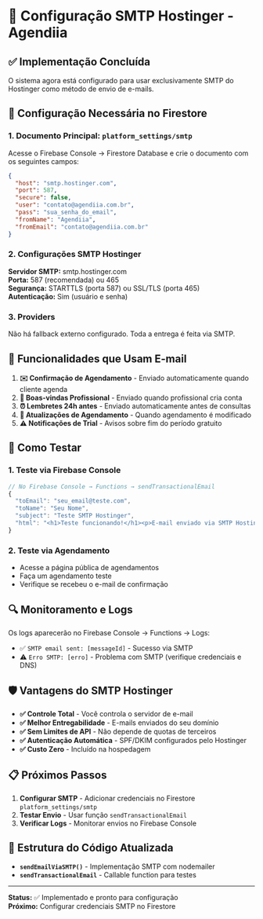 # 📧 Configuração SMTP Hostinger - Agendiia

## ✅ Implementação Concluída

O sistema agora está configurado para usar exclusivamente SMTP do Hostinger como método de envio de e-mails.

## 🔧 Configuração Necessária no Firestore

### 1. Documento Principal: `platform_settings/smtp`

Acesse o Firebase Console → Firestore Database e crie o documento com os seguintes campos:

```json
{
  "host": "smtp.hostinger.com",
  "port": 587,
  "secure": false,
  "user": "contato@agendiia.com.br",
  "pass": "sua_senha_do_email",
  "fromName": "Agendiia",
  "fromEmail": "contato@agendiia.com.br"
}
```

### 2. Configurações SMTP Hostinger

**Servidor SMTP:** smtp.hostinger.com  
**Porta:** 587 (recomendada) ou 465  
**Segurança:** STARTTLS (porta 587) ou SSL/TLS (porta 465)  
**Autenticação:** Sim (usuário e senha)

### 3. Providers

Não há fallback externo configurado. Toda a entrega é feita via SMTP.

## 🚀 Funcionalidades que Usam E-mail

1. **✉️ Confirmação de Agendamento** - Enviado automaticamente quando cliente agenda
2. **👋 Boas-vindas Profissional** - Enviado quando profissional cria conta  
3. **⏰ Lembretes 24h antes** - Enviado automaticamente antes de consultas
4. **📝 Atualizações de Agendamento** - Quando agendamento é modificado
5. **⚠️ Notificações de Trial** - Avisos sobre fim do período gratuito

## 🧪 Como Testar

### 1. Teste via Firebase Console
```javascript
// No Firebase Console → Functions → sendTransactionalEmail
{
  "toEmail": "seu_email@teste.com",
  "toName": "Seu Nome",
  "subject": "Teste SMTP Hostinger",
  "html": "<h1>Teste funcionando!</h1><p>E-mail enviado via SMTP Hostinger.</p>"
}
```

### 2. Teste via Agendamento
- Acesse a página pública de agendamentos
- Faça um agendamento teste
- Verifique se recebeu o e-mail de confirmação

## 🔍 Monitoramento e Logs

Os logs aparecerão no Firebase Console → Functions → Logs:

- ✅ `SMTP email sent: [messageId]` - Sucesso via SMTP
- ⚠️ `Erro SMTP: [erro]` - Problema com SMTP (verifique credenciais e DNS)

## 🛡️ Vantagens do SMTP Hostinger

- **✅ Controle Total** - Você controla o servidor de e-mail
- **✅ Melhor Entregabilidade** - E-mails enviados do seu domínio
- **✅ Sem Limites de API** - Não depende de quotas de terceiros
- **✅ Autenticação Automática** - SPF/DKIM configurados pelo Hostinger
- **✅ Custo Zero** - Incluído na hospedagem

## 📋 Próximos Passos

1. **Configurar SMTP** - Adicionar credenciais no Firestore `platform_settings/smtp`
2. **Testar Envio** - Usar função `sendTransactionalEmail`
3. **Verificar Logs** - Monitorar envios no Firebase Console

## 🔧 Estrutura do Código Atualizada

- **`sendEmailViaSMTP()`** - Implementação SMTP com nodemailer
- **`sendTransactionalEmail`** - Callable function para testes

---

**Status:** ✅ Implementado e pronto para configuração  
**Próximo:** Configurar credenciais SMTP no Firestore